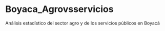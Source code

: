 # Boyaca_Agrovsservicios
Análisis estadístico del sector agro y de los servicios públicos en Boyacá 
